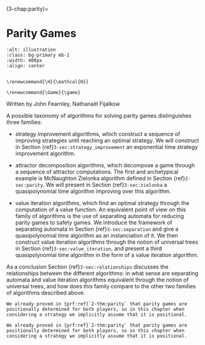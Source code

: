 (3-chap:parity)=
# Parity Games

```{image} ./../Illustrations/3.jpg
:alt: illustration
:class: bg-primary mb-1
:width: 400px
:align: center
```

```{math}

\renewcommand{\H}{\mathcal{H}}

\renewcommand{\Game}{\game}

```


Written by John Fearnley, Nathana&euml;l Fijalkow



A possible taxonomy of algorithms for solving parity games distinguishes three families:

*  strategy improvement algorithms, which construct a sequence of improving strategies until reaching an optimal strategy. 
We will construct in Section {ref}`3-sec:strategy_improvement` an exponential time strategy improvement algorithm.

*  attractor decomposition algorithms, which decompose a game through a sequence of attractor computations. 
The first and archetypical example is McNaughton Zielonka algorithm defined in Section {ref}`2-sec:parity`. 
We will present in Section {ref}`3-sec:zielonka` a quasipolynomial time algorithm improving over this algorithm.

*  value iteration algorithms, which find an optimal strategy through the computation of a value function.
An equivalent point of view on this family of algorithms is the use of separating automata for reducing parity games to safety games.
We introduce the framework of separating automata in Section {ref}`3-sec:separation` and give a quasipolynomial time algorithm as an instanciation of it. 
We then construct value iteration algorithms through the notion of universal trees in Section {ref}`3-sec:value_iteration`,
and present a third quasipolynomial time algorithm in the form of a value iteration algorithm.

As a conclusion Section {ref}`3-sec:relationships` discusses the relationships between the different algorithms: in what sense are separating automata and value iteration algorithms equivalent through the notion of universal trees, and how does this family compare to the other two families of algorithms described above.

````{prf:remark} NEEDS TITLE AND LABEL 
We already proved in {prf:ref}`2-thm:parity` that parity games are positionally determined for both players, so in this chapter when considering a strategy we implicitly assume that it is positional.

We already proved in {prf:ref}`2-thm:parity` that parity games are positionally determined for both players, so in this chapter when considering a strategy we implicitly assume that it is positional.

````













